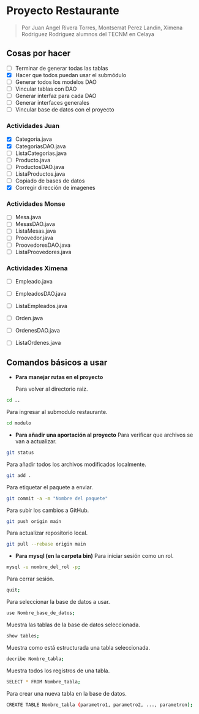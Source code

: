 # Proyecto Restaurante
>Por Juan Angel Rivera Torres, Montserrat Perez Landin, Ximena Rodriguez Rodriguez alumnos del TECNM en Celaya
## Cosas por hacer
- [ ] Terminar de generar todas las tablas
- [x] Hacer que todos puedan usar el submódulo
- [ ] Generar todos los modelos DAO
- [ ] Vincular tablas con DAO
- [ ] Generar interfaz para cada DAO
- [ ] Generar interfaces generales
- [ ] Vincular base de datos con el proyecto

### Actividades Juan
- [x] Categoria.java
- [x] CategoriasDAO.java
- [ ] ListaCategorias.java
- [ ] Producto.java
- [ ] ProductosDAO.java
- [ ] ListaProductos.java
- [ ] Copiado de bases de datos 
- [x] Corregir dirección de imagenes

### Actividades Monse
- [ ] Mesa.java
- [ ] MesasDAO.java
- [ ] ListaMesas.java
- [ ] Proovedor.java
- [ ] ProovedoresDAO.java
- [ ] ListaProovedores.java

### Actividades Ximena
- [ ] Empleado.java
- [ ] EmpleadosDAO.java
- [ ] ListaEmpleados.java
- [ ] Orden.java
- [ ] OrdenesDAO.java
- [ ] ListaOrdenes.java


## Comandos básicos a usar
- **Para manejar rutas en el proyecto**


  Para volver al directorio raiz.
```bash
cd ..
```
Para ingresar al submodulo restaurante.
```bash
cd modulo
```

- **Para añadir una aportación al proyecto**
Para verificar que archivos se van a actualizar.
```bash
git status
```
Para añadir todos los archivos modificados localmente.
```bash
git add .
```
Para etiquetar el paquete a enviar.
```bash
git commit -a -m "Nombre del paquete"
```
Para subir los cambios a GitHub.
```bash
git push origin main
```
Para actualizar repositorio local.
```bash
git pull --rebase origin main
```

- **Para mysql (en la carpeta bin)** 
Para iniciar sesión como un rol.
```bash
mysql -u nombre_del_rol -p;
```
Para cerrar sesión.
```bash
quit;
```
Para seleccionar la base de datos a usar.
```bash
use Nombre_base_de_datos;
```
Muestra las tablas de la base de datos seleccionada.
```bash
show tables;
```
Muestra como está estructurada una tabla seleccionada.
```bash
decribe Nombre_tabla;
```
Muestra todos los registros de una tabla.
```bash
SELECT * FROM Nombre_tabla;
```
Para crear una nueva tabla en la base de datos.
```bash
CREATE TABLE Nombre_tabla (parametro1, parametro2, ..., parametron);
```
